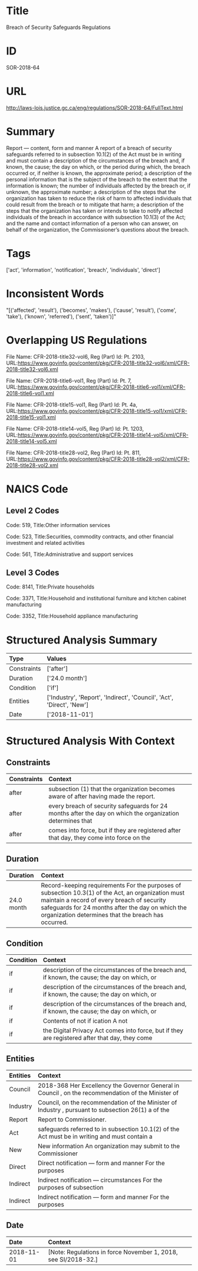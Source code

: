 # Title
Breach of Security Safeguards Regulations


# ID
SOR-2018-64

# URL
http://laws-lois.justice.gc.ca/eng/regulations/SOR-2018-64/FullText.html


# Summary
Report — content, form and manner A report of a breach of security safeguards referred to in subsection 10.1(2) of the Act must be in writing and must contain a description of the circumstances of the breach and, if known, the cause; the day on which, or the period during which, the breach occurred or, if neither is known, the approximate period; a description of the personal information that is the subject of the breach to the extent that the information is known; the number of individuals affected by the breach or, if unknown, the approximate number; a description of the steps that the organization has taken to reduce the risk of harm to affected individuals that could result from the breach or to mitigate that harm; a description of the steps that the organization has taken or intends to take to notify affected individuals of the breach in accordance with subsection 10.1(3) of the Act; and the name and contact information of a person who can answer, on behalf of the organization, the Commissioner’s questions about the breach.


# Tags
['act', 'information', 'notification', 'breach', 'individuals', 'direct']


# Inconsistent Words
"[('affected', 'result'), ('becomes', 'makes'), ('cause', 'result'), ('come', 'take'), ('known', 'referred'), ('sent', 'taken')]"


# Overlapping US Regulations
File Name: CFR-2018-title32-vol6, Reg (Part) Id: Pt. 2103, URL:https://www.govinfo.gov/content/pkg/CFR-2018-title32-vol6/xml/CFR-2018-title32-vol6.xml

File Name: CFR-2018-title6-vol1, Reg (Part) Id: Pt. 7, URL:https://www.govinfo.gov/content/pkg/CFR-2018-title6-vol1/xml/CFR-2018-title6-vol1.xml

File Name: CFR-2018-title15-vol1, Reg (Part) Id: Pt. 4a, URL:https://www.govinfo.gov/content/pkg/CFR-2018-title15-vol1/xml/CFR-2018-title15-vol1.xml

File Name: CFR-2018-title14-vol5, Reg (Part) Id: Pt. 1203, URL:https://www.govinfo.gov/content/pkg/CFR-2018-title14-vol5/xml/CFR-2018-title14-vol5.xml

File Name: CFR-2018-title28-vol2, Reg (Part) Id: Pt. 811, URL:https://www.govinfo.gov/content/pkg/CFR-2018-title28-vol2/xml/CFR-2018-title28-vol2.xml




# NAICS Code
## Level 2 Codes
Code: 519, Title:Other information services

Code: 523, Title:Securities, commodity contracts, and other financial investment and related activities

Code: 561, Title:Administrative and support services




## Level 3 Codes
Code: 8141, Title:Private households

Code: 3371, Title:Household and institutional furniture and kitchen cabinet manufacturing

Code: 3352, Title:Household appliance manufacturing







# Structured Analysis Summary
| Type        | Values                                                                |
|:------------|:----------------------------------------------------------------------|
| Constraints | ['after']                                                             |
| Duration    | ['24.0 month']                                                        |
| Condition   | ['if']                                                                |
| Entities    | ['Industry', 'Report', 'Indirect', 'Council', 'Act', 'Direct', 'New'] |
| Date        | ['2018-11-01']                                                        |


# Structured Analysis With Context
 


## Constraints
| Constraints   | Context                                                                                                   |
|:--------------|:----------------------------------------------------------------------------------------------------------|
| after         | subsection (1) that the organization becomes aware of after  having made the report.                      |
| after         | every breach of security safeguards for 24 months after the day on which the organization determines that |
| after         | comes into force, but if they are registered after that day, they come into force on the                  |


## Duration
| Duration   | Context                                                                                                                                                                                                                                                     |
|:-----------|:------------------------------------------------------------------------------------------------------------------------------------------------------------------------------------------------------------------------------------------------------------|
| 24.0 month | Record-keeping requirements For the purposes of subsection 10.3(1) of the Act, an organization must maintain a record of every breach of security safeguards for 24 months after the day on which the organization determines that the breach has occurred. |


## Condition
| Condition   | Context                                                                                        |
|:------------|:-----------------------------------------------------------------------------------------------|
| if          | description of the circumstances of the breach and, if known, the cause; the day on which, or  |
| if          | description of the circumstances of the breach and, if known, the cause; the day on which, or  |
| if          | description of the circumstances of the breach and, if known, the cause; the day on which, or  |
| if          | Contents of not if ication A not                                                               |
| if          | the Digital Privacy Act comes into force, but if they are registered after that day, they come |


## Entities
| Entities   | Context                                                                                             |
|:-----------|:----------------------------------------------------------------------------------------------------|
| Council    | 2018-368 Her Excellency the Governor General in  Council , on the recommendation of the Minister of |
| Industry   | Council, on the recommendation of the Minister of Industry , pursuant to subsection 26(1) a of the  |
| Report     | Report  to Commissioner.                                                                            |
| Act        | safeguards referred to in subsection 10.1(2) of the Act must be in writing and must contain a       |
| New        | New information An organization may submit to the Commissioner                                      |
| Direct     | Direct notification — form and manner For the purposes                                              |
| Indirect   | Indirect notification — circumstances For the purposes of subsection                                |
| Indirect   | Indirect notification — form and manner For the purposes                                            |


## Date
| Date       | Context                                                          |
|:-----------|:-----------------------------------------------------------------|
| 2018-11-01 | [Note: Regulations in force November 1, 2018,  see  SI/2018-32.] |


